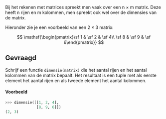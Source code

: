 Bij het rekenen met matrices spreekt men vaak over een n × m matrix. Deze heeft n rijen en m kolommen, men spreekt ook wel over de dimensies van de matrix.

Hieronder zie je een voorbeeld van een 2 × 3 matrix:

$$
\mathsf{\begin{pmatrix}\sf 1 & \sf 2 & \sf 4\\ \sf 8 & \sf 9 & \sf 6\end{pmatrix}}
$$


## Gevraagd
Schrijf een functie `dimensie(matrix)` die het aantal rijen en het aantal kolommen van de matrix bepaalt. Het resultaat is een tuple met als eerste element het aantal rijen en als tweede element het aantal kolommen.

#### Voorbeeld

```python
>>> dimensie([[1, 2, 4], 
              [8, 9, 6]])
(2, 3)
```